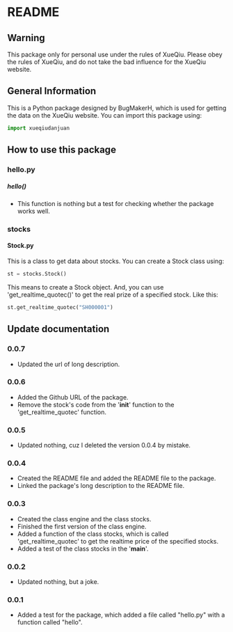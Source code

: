 # README

## Warning
This package only for personal use under the rules of XueQiu.
Please obey the rules of XueQiu, and do not take the bad influence for the XueQiu website.

## General Information
This is a Python package designed by BugMakerH, which is used for getting the data on the XueQiu website.
You can import this package using:
```python
import xueqiudanjuan
```

## How to use this package
### hello.py
##### hello()
- This function is nothing but a test for checking whether the package works well.
### stocks
#### Stock.py
This is a class to get data about stocks.
You can create a Stock class using:
```python
st = stocks.Stock()
```
This means to create a Stock object.
And, you can use 'get_realtime_quotec()' to get the real prize of a specified stock. Like this:
```python
st.get_realtime_quotec("SH000001")
```


## Update documentation
### 0.0.7
- Updated the url of long description.
### 0.0.6
- Added the Github URL of the package.
- Remove the stock's code from the '__init__' function to the 'get_realtime_quotec' function.
### 0.0.5
- Updated nothing, cuz I deleted the version 0.0.4 by mistake.
### 0.0.4
- Created the README file and added the README file to the package.
- Linked the package's long description to the README file.
### 0.0.3
- Created the class engine and the class stocks.
- Finished the first version of the class engine.
- Added a function of the class stocks, which is called 'get_realtime_quotec' to get the realtime price of the specified stocks.
- Added a test of the class stocks in the '__main__'.
### 0.0.2
- Updated nothing, but a joke.
### 0.0.1
- Added a test for the package, which added a file called "hello.py" with a function called "hello".